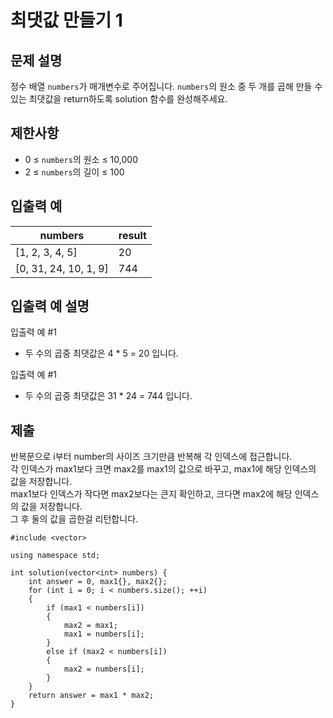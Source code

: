 # 최댓값 만들기 1

## 문제 설명

정수 배열 `numbers`가 매개변수로 주어집니다. `numbers`의 원소 중 두 개를 곱해 만들 수 있는 최댓값을 return하도록 solution 함수를 완성해주세요.

## 제한사항

+ 0 ≤ `numbers`의 원소 ≤ 10,000
+ 2 ≤ `numbers`의 길이 ≤ 100

## 입출력 예

numbers|result
---|---
[1, 2, 3, 4, 5]|20
[0, 31, 24, 10, 1, 9]|744

## 입출력 예 설명

입출력 예 #1

+ 두 수의 곱중 최댓값은 4 * 5 = 20 입니다.

입출력 예 #1

+ 두 수의 곱중 최댓값은 31 * 24 = 744 입니다.

## 제출

반복문으로 i부터 number의 사이즈 크기만큼 반복해 각 인덱스에 접근합니다. \
각 인덱스가 max1보다 크면 max2를 max1의 값으로 바꾸고, max1에 해당 인덱스의 값을 저장합니다. \
max1보다 인덱스가 작다면 max2보다는 큰지 확인하고, 크다면 max2에 해당 인덱스의 값을 저장합니다. \
그 후 둘의 값을 곱한걸 리턴합니다.

```
#include <vector>

using namespace std;

int solution(vector<int> numbers) {
    int answer = 0, max1{}, max2{};
    for (int i = 0; i < numbers.size(); ++i)
    {
        if (max1 < numbers[i])
        {
            max2 = max1;
            max1 = numbers[i];
        }
        else if (max2 < numbers[i])
        {
            max2 = numbers[i];
        }
    }
    return answer = max1 * max2;
}
```